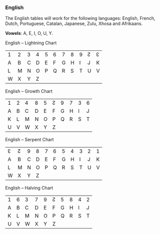 ### <span id="anchor"></span>English

The English tables will work for the following languages: English,
French, Dutch, Portuguese, Catalan, Japanese, Zulu, Xhosa and Afrikaans.

**Vowels**: A, E, I, O, U, Y.

English – Lightning Chart

|   |   |   |   |   |   |   |   |   |   |   |
| - | - | - | - | - | - | - | - | - | - | - |
| 1 | 2 | 3 | 4 | 5 | 6 | 7 | 8 | 9 | ↊ | ↋ |
| A | B | C | D | E | F | G | H | I | J | K |
| L | M | N | O | P | Q | R | S | T | U | V |
| W | X | Y | Z |   |   |   |   |   |   |   |

English – Growth Chart

|   |   |   |   |   |   |   |   |   |   |
| - | - | - | - | - | - | - | - | - | - |
| 1 | 2 | 4 | 8 | 5 | ↊ | 9 | 7 | 3 | 6 |
| A | B | C | D | E | F | G | H | I | J |
| K | L | M | N | O | P | Q | R | S | T |
| U | V | W | X | Y | Z |   |   |   |   |

English – Serpent Chart

|   |   |   |   |   |   |   |   |   |   |   |
| - | - | - | - | - | - | - | - | - | - | - |
| ↋ | ↊ | 9 | 8 | 7 | 6 | 5 | 4 | 3 | 2 | 1 |
| A | B | C | D | E | F | G | H | I | J | K |
| L | M | N | O | P | Q | R | S | T | U | V |
| W | X | Y | Z |   |   |   |   |   |   |   |

English – Halving Chart

|   |   |   |   |   |   |   |   |   |   |
| - | - | - | - | - | - | - | - | - | - |
| 1 | 6 | 3 | 7 | 9 | ↊ | 5 | 8 | 4 | 2 |
| A | B | C | D | E | F | G | H | I | J |
| K | L | M | N | O | P | Q | R | S | T |
| U | V | W | X | Y | Z |   |   |   |   |

